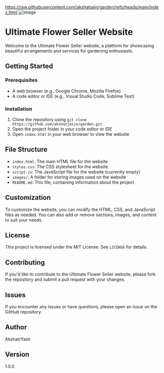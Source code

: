 https://raw.githubusercontent.com/akshatjaiin/garden/refs/heads/main/index.html
![image](https://github.com/user-attachments/assets/a924a2f0-b6c8-49dc-a469-78c19aa00b24)

Ultimate Flower Seller Website
=============================

Welcome to the Ultimate Flower Seller website, a platform for showcasing beautiful arrangements and services for gardening enthusiasts.

**Getting Started**
-------------------

### Prerequisites

* A web browser (e.g., Google Chrome, Mozilla Firefox)
* A code editor or IDE (e.g., Visual Studio Code, Sublime Text)

### Installation

1. Clone the repository using `git clone https://github.com/akshatjaiin/garden.git`
2. Open the project folder in your code editor or IDE
3. Open `index.html` in your web browser to view the website

**File Structure**
-----------------

* `index.html`: The main HTML file for the website
* `styles.css`: The CSS stylesheet for the website
* `script.js`: The JavaScript file for the website (currently empty)
* `images/`: A folder for storing images used on the website
* `README.md`: This file, containing information about the project

**Customization**
--------------

To customize the website, you can modify the HTML, CSS, and JavaScript files as needed. You can also add or remove sections, images, and content to suit your needs.

**License**
---------

This project is licensed under the MIT License. See `LICENSE` for details.

**Contributing**
--------------

If you'd like to contribute to the Ultimate Flower Seller website, please fork the repository and submit a pull request with your changes.

**Issues**
---------

If you encounter any issues or have questions, please open an issue on the GitHub repository.

**Author**
---------

Akshat/Yash

**Version**
----------

1.0.0
